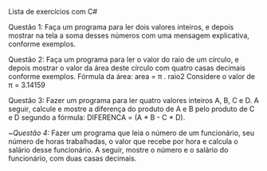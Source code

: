 Lista de exercícios com C#

Questão 1:
    Faça um programa para ler dois valores inteiros, e depois mostrar na tela a soma desses números com uma
    mensagem explicativa, conforme exemplos.

Questão 2:
    Faça um programa para ler o valor do raio de um círculo, e depois mostrar o valor da área deste círculo com quatro
    casas decimais conforme exemplos.
    Fórmula da área: area = π . raio2
    Considere o valor de π = 3.14159

Questão 3:
    Fazer um programa para ler quatro valores inteiros A, B, C e D. A seguir, calcule e mostre a diferença do produto
    de A e B pelo produto de C e D segundo a fórmula: DIFERENCA = (A * B - C * D).    

~*Questão 4:*
    Fazer um programa que leia o número de um funcionário, seu número de horas trabalhadas, o valor que recebe por
    hora e calcula o salário desse funcionário. A seguir, mostre o número e o salário do funcionário, com duas casas
    decimais.
